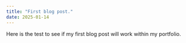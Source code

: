 ```yaml
---
title: "First blog post."
date: 2025-01-14
---
```


Here is the test to see if my first blog post will work within my portfolio. 

